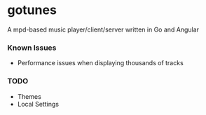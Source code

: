 # gotunes
A mpd-based music player/client/server written in Go and Angular

### Known Issues
* Performance issues when displaying thousands of tracks

### TODO
* Themes
* Local Settings
